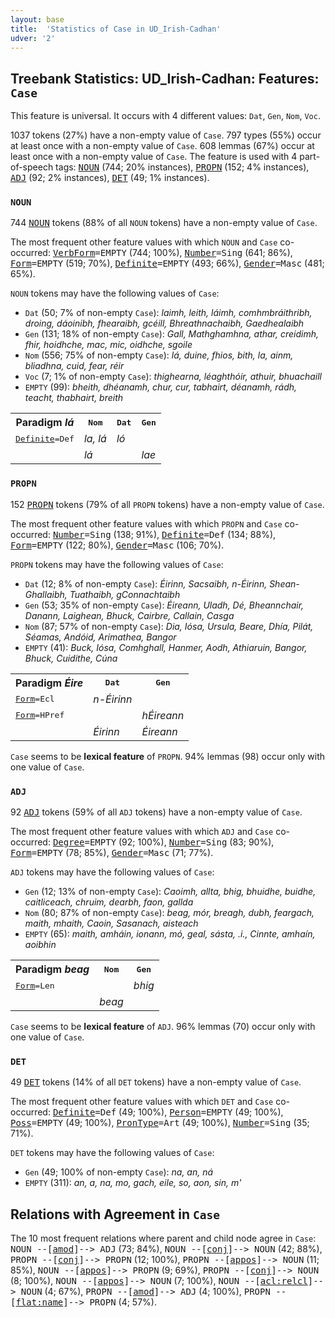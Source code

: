 ```yaml
---
layout: base
title:  'Statistics of Case in UD_Irish-Cadhan'
udver: '2'
---
```


## Treebank Statistics: UD_Irish-Cadhan: Features: `Case`

This feature is universal.
It occurs with 4 different values: `Dat`, `Gen`, `Nom`, `Voc`.

1037 tokens (27%) have a non-empty value of `Case`.
797 types (55%) occur at least once with a non-empty value of `Case`.
608 lemmas (67%) occur at least once with a non-empty value of `Case`.
The feature is used with 4 part-of-speech tags: <tt><a href="ga_cadhan-pos-NOUN.html">NOUN</a></tt> (744; 20% instances), <tt><a href="ga_cadhan-pos-PROPN.html">PROPN</a></tt> (152; 4% instances), <tt><a href="ga_cadhan-pos-ADJ.html">ADJ</a></tt> (92; 2% instances), <tt><a href="ga_cadhan-pos-DET.html">DET</a></tt> (49; 1% instances).

### `NOUN`

744 <tt><a href="ga_cadhan-pos-NOUN.html">NOUN</a></tt> tokens (88% of all `NOUN` tokens) have a non-empty value of `Case`.

The most frequent other feature values with which `NOUN` and `Case` co-occurred: <tt><a href="ga_cadhan-feat-VerbForm.html">VerbForm</a></tt><tt>=EMPTY</tt> (744; 100%), <tt><a href="ga_cadhan-feat-Number.html">Number</a></tt><tt>=Sing</tt> (641; 86%), <tt><a href="ga_cadhan-feat-Form.html">Form</a></tt><tt>=EMPTY</tt> (519; 70%), <tt><a href="ga_cadhan-feat-Definite.html">Definite</a></tt><tt>=EMPTY</tt> (493; 66%), <tt><a href="ga_cadhan-feat-Gender.html">Gender</a></tt><tt>=Masc</tt> (481; 65%).

`NOUN` tokens may have the following values of `Case`:

* `Dat` (50; 7% of non-empty `Case`): <em>laimh, leith, láimh, comhmbráithribh, droing, dáoinibh, fhearaibh, gcéill, Bhreathnachaibh, Gaedhealaibh</em>
* `Gen` (131; 18% of non-empty `Case`): <em>Gall, Mathghamhna, athar, creidimh, fhir, hoidhche, mac, mic, oidhche, sgoile</em>
* `Nom` (556; 75% of non-empty `Case`): <em>lá, duine, fhios, bith, la, ainm, bliadhna, cuid, fear, réir</em>
* `Voc` (7; 1% of non-empty `Case`): <em>thighearna, léaghthóir, athuir, bhuachaill</em>
* `EMPTY` (99): <em>bheith, dhéanamh, chur, cur, tabhairt, déanamh, rádh, teacht, thabhairt, breith</em>

<table>
  <tr><th>Paradigm <i>lá</i></th><th><tt>Nom</tt></th><th><tt>Dat</tt></th><th><tt>Gen</tt></th></tr>
  <tr><td><tt><tt><a href="ga_cadhan-feat-Definite.html">Definite</a></tt><tt>=Def</tt></tt></td><td><em>la, lá</em></td><td><em>ló</em></td><td></td></tr>
  <tr><td><tt></tt></td><td><em>lá</em></td><td></td><td><em>lae</em></td></tr>
</table>

### `PROPN`

152 <tt><a href="ga_cadhan-pos-PROPN.html">PROPN</a></tt> tokens (79% of all `PROPN` tokens) have a non-empty value of `Case`.

The most frequent other feature values with which `PROPN` and `Case` co-occurred: <tt><a href="ga_cadhan-feat-Number.html">Number</a></tt><tt>=Sing</tt> (138; 91%), <tt><a href="ga_cadhan-feat-Definite.html">Definite</a></tt><tt>=Def</tt> (134; 88%), <tt><a href="ga_cadhan-feat-Form.html">Form</a></tt><tt>=EMPTY</tt> (122; 80%), <tt><a href="ga_cadhan-feat-Gender.html">Gender</a></tt><tt>=Masc</tt> (106; 70%).

`PROPN` tokens may have the following values of `Case`:

* `Dat` (12; 8% of non-empty `Case`): <em>Éirinn, Sacsaibh, n-Éirinn, Shean-Ghallaibh, Tuathaibh, gConnachtaibh</em>
* `Gen` (53; 35% of non-empty `Case`): <em>Éireann, Uladh, Dé, Bheannchair, Danann, Laighean, Bhuck, Cairbre, Callain, Casga</em>
* `Nom` (87; 57% of non-empty `Case`): <em>Dia, Iósa, Ursula, Beare, Dhía, Pilát, Séamas, Andóid, Arimathea, Bangor</em>
* `EMPTY` (41): <em>Buck, Iósa, Comhghall, Hanmer, Aodh, Athiaruin, Bangor, Bhuck, Cuidithe, Cúna</em>

<table>
  <tr><th>Paradigm <i>Éire</i></th><th><tt>Dat</tt></th><th><tt>Gen</tt></th></tr>
  <tr><td><tt><tt><a href="ga_cadhan-feat-Form.html">Form</a></tt><tt>=Ecl</tt></tt></td><td><em>n-Éirinn</em></td><td></td></tr>
  <tr><td><tt><tt><a href="ga_cadhan-feat-Form.html">Form</a></tt><tt>=HPref</tt></tt></td><td></td><td><em>hÉireann</em></td></tr>
  <tr><td><tt></tt></td><td><em>Éirinn</em></td><td><em>Éireann</em></td></tr>
</table>

`Case` seems to be **lexical feature** of `PROPN`. 94% lemmas (98) occur only with one value of `Case`.

### `ADJ`

92 <tt><a href="ga_cadhan-pos-ADJ.html">ADJ</a></tt> tokens (59% of all `ADJ` tokens) have a non-empty value of `Case`.

The most frequent other feature values with which `ADJ` and `Case` co-occurred: <tt><a href="ga_cadhan-feat-Degree.html">Degree</a></tt><tt>=EMPTY</tt> (92; 100%), <tt><a href="ga_cadhan-feat-Number.html">Number</a></tt><tt>=Sing</tt> (83; 90%), <tt><a href="ga_cadhan-feat-Form.html">Form</a></tt><tt>=EMPTY</tt> (78; 85%), <tt><a href="ga_cadhan-feat-Gender.html">Gender</a></tt><tt>=Masc</tt> (71; 77%).

`ADJ` tokens may have the following values of `Case`:

* `Gen` (12; 13% of non-empty `Case`): <em>Caoimh, allta, bhig, bhuidhe, buidhe, caitliceach, chruim, dearbh, faon, gallda</em>
* `Nom` (80; 87% of non-empty `Case`): <em>beag, mór, breagh, dubh, feargach, maith, mhaith, Caoin, Sasanach, aisteach</em>
* `EMPTY` (65): <em>maith, amháin, ionann, mó, geal, sásta, .i., Cinnte, amhaín, aoibhin</em>

<table>
  <tr><th>Paradigm <i>beag</i></th><th><tt>Nom</tt></th><th><tt>Gen</tt></th></tr>
  <tr><td><tt><tt><a href="ga_cadhan-feat-Form.html">Form</a></tt><tt>=Len</tt></tt></td><td></td><td><em>bhig</em></td></tr>
  <tr><td><tt></tt></td><td><em>beag</em></td><td></td></tr>
</table>

`Case` seems to be **lexical feature** of `ADJ`. 96% lemmas (70) occur only with one value of `Case`.

### `DET`

49 <tt><a href="ga_cadhan-pos-DET.html">DET</a></tt> tokens (14% of all `DET` tokens) have a non-empty value of `Case`.

The most frequent other feature values with which `DET` and `Case` co-occurred: <tt><a href="ga_cadhan-feat-Definite.html">Definite</a></tt><tt>=Def</tt> (49; 100%), <tt><a href="ga_cadhan-feat-Person.html">Person</a></tt><tt>=EMPTY</tt> (49; 100%), <tt><a href="ga_cadhan-feat-Poss.html">Poss</a></tt><tt>=EMPTY</tt> (49; 100%), <tt><a href="ga_cadhan-feat-PronType.html">PronType</a></tt><tt>=Art</tt> (49; 100%), <tt><a href="ga_cadhan-feat-Number.html">Number</a></tt><tt>=Sing</tt> (35; 71%).

`DET` tokens may have the following values of `Case`:

* `Gen` (49; 100% of non-empty `Case`): <em>na, an, ná</em>
* `EMPTY` (311): <em>an, a, na, mo, gach, eile, so, aon, sin, m'</em>

## Relations with Agreement in `Case`

The 10 most frequent relations where parent and child node agree in `Case`:
<tt>NOUN --[<tt><a href="ga_cadhan-dep-amod.html">amod</a></tt>]--> ADJ</tt> (73; 84%),
<tt>NOUN --[<tt><a href="ga_cadhan-dep-conj.html">conj</a></tt>]--> NOUN</tt> (42; 88%),
<tt>PROPN --[<tt><a href="ga_cadhan-dep-conj.html">conj</a></tt>]--> PROPN</tt> (12; 100%),
<tt>PROPN --[<tt><a href="ga_cadhan-dep-appos.html">appos</a></tt>]--> NOUN</tt> (11; 85%),
<tt>NOUN --[<tt><a href="ga_cadhan-dep-appos.html">appos</a></tt>]--> PROPN</tt> (9; 69%),
<tt>PROPN --[<tt><a href="ga_cadhan-dep-conj.html">conj</a></tt>]--> NOUN</tt> (8; 100%),
<tt>NOUN --[<tt><a href="ga_cadhan-dep-appos.html">appos</a></tt>]--> NOUN</tt> (7; 100%),
<tt>NOUN --[<tt><a href="ga_cadhan-dep-acl-relcl.html">acl:relcl</a></tt>]--> NOUN</tt> (4; 67%),
<tt>PROPN --[<tt><a href="ga_cadhan-dep-amod.html">amod</a></tt>]--> ADJ</tt> (4; 100%),
<tt>PROPN --[<tt><a href="ga_cadhan-dep-flat-name.html">flat:name</a></tt>]--> PROPN</tt> (4; 57%).

